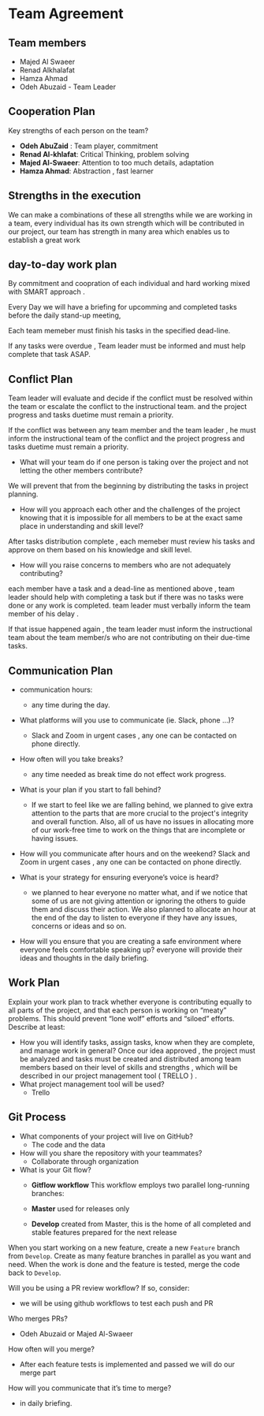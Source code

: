 # Team Agreement

## Team members
- Majed Al Swaeer
- Renad Alkhalafat
- Hamza Ahmad
- Odeh Abuzaid  - Team Leader


## Cooperation Plan
Key strengths of each person on the team?
  - **Odeh AbuZaid** : Team player, commitment
  - **Renad Al-khlafat**: Critical Thinking, problem solving
  - **Majed Al-Swaeer**:  Attention to too much details, adaptation
  - **Hamza Ahmad**: Abstraction , fast learner


## Strengths in the execution
We can make a combinations of these all strengths while we are working in a team, every individual has its own strength  which will be contributed in our project, our team has strength in many area which enables us to establish a great work


## day-to-day work plan
By commitment and coopration of each individual and hard working mixed with SMART approach .

Every Day we will have a briefing for upcomming and completed tasks before the daily stand-up meeting, 

Each team memeber must finish his tasks in the specified dead-line. 

If any tasks were overdue , Team leader must be informed and must help complete that task ASAP.

## Conflict Plan
Team leader will evaluate and decide if the conflict must be resolved within the team or escalate the conflict to the instructional team.
and the project progress and tasks duetime must remain a priority.  

If the conflict was between any team member and the team leader , he must inform the instructional team of the conflict and the project progress and tasks duetime must remain a priority.

- What will your team do if one person is taking over the project and not letting the other members contribute?

We will prevent that from the beginning by distributing the tasks in project planning.
 
- How will you approach each other and the challenges of the project knowing that it is impossible for all members to be at the exact same place in understanding and skill level?

After tasks distribution complete , each memeber must review his tasks and approve on them based on his knowledge and skill level.


- How will you raise concerns to members who are not adequately contributing?

each member have a task and a dead-line as mentioned above , team leader should help with completing a task but if there was no tasks were done or any work is completed. team leader must verbally inform the team member of his delay .

If that issue happened again , the team leader must inform the instructional team about the team member/s who are not contributing on their due-time tasks.

## Communication Plan
- communication hours:
    - any time during the day.  
- What platforms will you use to communicate (ie. Slack, phone …)?
    - Slack and Zoom
  in urgent cases , any one can be contacted on phone directly.
- How often will you take breaks?
    - any time needed as break time do not effect work progress.
- What is your plan if you start to fall behind?
    - If we start to feel like we are falling behind, we planned to give extra attention to the parts that are more crucial to the project's integrity and overall function. Also, all of us have no issues in allocating more of our work-free time to work on the things that are incomplete or having issues.
- How will you communicate after hours and on the weekend?
    Slack and Zoom
    in urgent cases , any one can be contacted on phone directly.
- What is your strategy for ensuring everyone’s voice is heard?
    - we planned to hear everyone no matter what, and if we notice that some of us are not giving attention or ignoring the others to guide them and discuss their action. We also planned to allocate an hour at the end of the day to listen to everyone if they have any issues, concerns or ideas and so on.
 
- How will you ensure that you are creating a safe environment where everyone feels comfortable speaking up?
everyone will provide their ideas and thoughts in the daily briefing. 


## Work Plan
Explain your work plan to track whether everyone is contributing equally to all parts of the project, and that each person is working on “meaty” problems. This should prevent “lone wolf” efforts and “siloed” efforts.
Describe at least:
- How you will identify tasks, assign tasks, know when they are complete, and manage work in general?
Once our idea approved , the project must be analyzed and tasks must be created and distributed among team members based on their level of skills and strengths , which will be described in our project management tool ( TRELLO ) .
- What project management tool will be used?
  - Trello 

## Git Process

- What components of your project will live on GitHub?
    - The code and the data
- How will you share the repository with your teammates?
    - Collaborate through organization  
- What is your Git flow?
    - **Gitflow workflow**
    This workflow employs two parallel long-running branches:

    - **Master**
    used for releases only
    
    - **Develop**
    created from Master, this is the home of all completed and stable features prepared for the next release

When you start working on a new feature, create a new `Feature` branch from `Develop`. Create as many feature branches in parallel as you want and need. When the work is done and the feature is tested, merge the code back to `Develop`.

Will you be using a PR review workflow? If so, consider:
  - we will be using github workflows to test each push and PR

Who merges PRs?
  - Odeh Abuzaid or Majed Al-Swaeer 

How often will you merge?
  - After each feature tests is implemented and passed we will do our merge part

How will you communicate that it’s time to merge?
  - in daily briefing.
